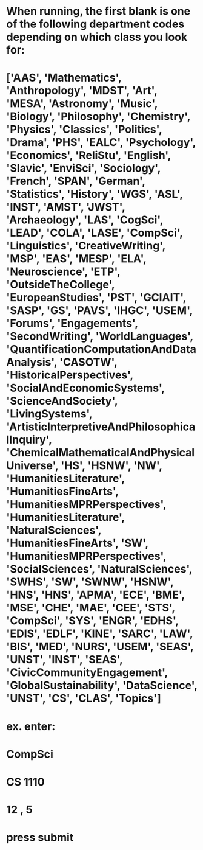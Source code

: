 # When running, the first blank is one of the following department codes depending on which class you look for:
  # ['AAS', 'Mathematics', 'Anthropology', 'MDST', 'Art', 'MESA', 'Astronomy', 'Music', 'Biology', 'Philosophy', 'Chemistry', 'Physics', 'Classics', 'Politics', 'Drama', 'PHS', 'EALC', 'Psychology', 'Economics', 'ReliStu', 'English', 'Slavic', 'EnviSci', 'Sociology', 'French', 'SPAN', 'German', 'Statistics', 'History', 'WGS', 'ASL', 'INST', 'AMST', 'JWST', 'Archaeology', 'LAS', 'CogSci', 'LEAD', 'COLA', 'LASE', 'CompSci', 'Linguistics', 'CreativeWriting', 'MSP', 'EAS', 'MESP', 'ELA', 'Neuroscience', 'ETP', 'OutsideTheCollege', 'EuropeanStudies', 'PST', 'GCIAIT', 'SASP', 'GS', 'PAVS', 'IHGC', 'USEM', 'Forums', 'Engagements', 'SecondWriting', 'WorldLanguages', 'QuantificationComputationAndDataAnalysis', 'CASOTW', 'HistoricalPerspectives', 'SocialAndEconomicSystems', 'ScienceAndSociety', 'LivingSystems', 'ArtisticInterpretiveAndPhilosophicalInquiry', 'ChemicalMathematicalAndPhysicalUniverse', 'HS', 'HSNW', 'NW', 'HumanitiesLiterature', 'HumanitiesFineArts', 'HumanitiesMPRPerspectives', 'HumanitiesLiterature', 'NaturalSciences', 'HumanitiesFineArts', 'SW', 'HumanitiesMPRPerspectives', 'SocialSciences', 'NaturalSciences', 'SWHS', 'SW', 'SWNW', 'HSNW', 'HNS', 'HNS', 'APMA', 'ECE', 'BME', 'MSE', 'CHE', 'MAE', 'CEE', 'STS', 'CompSci', 'SYS', 'ENGR', 'EDHS', 'EDIS', 'EDLF', 'KINE', 'SARC', 'LAW', 'BIS', 'MED', 'NURS', 'USEM', 'SEAS', 'UNST', 'INST', 'SEAS', 'CivicCommunityEngagement', 'GlobalSustainability', 'DataScience', 'UNST', 'CS', 'CLAS', 'Topics']



# ex. enter:
# CompSci
# CS 1110
# 12 , 5
# press submit
